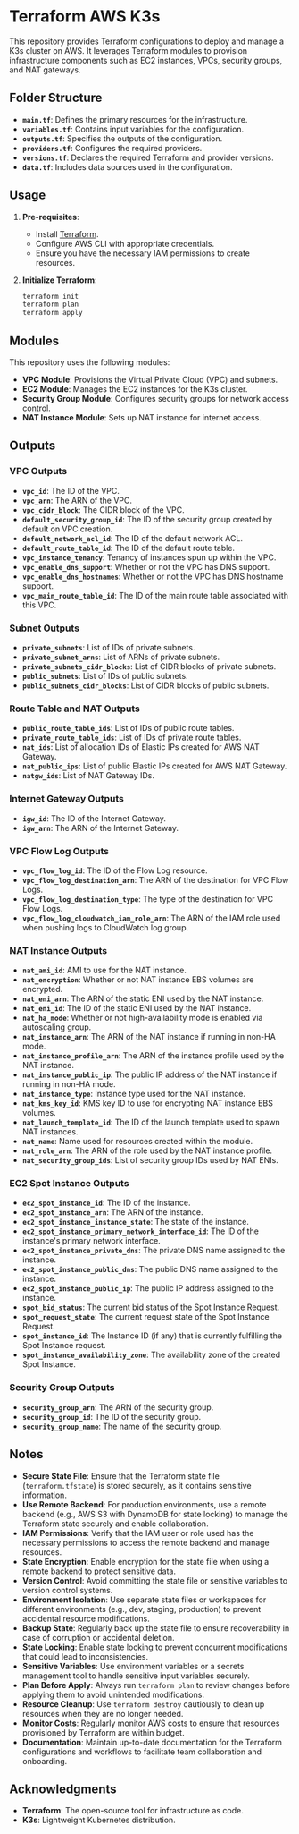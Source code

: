 # Terraform AWS K3s

This repository provides Terraform configurations to deploy and manage a K3s cluster on AWS. It leverages Terraform modules to provision infrastructure components such as EC2 instances, VPCs, security groups, and NAT gateways.

## Folder Structure

- **`main.tf`**: Defines the primary resources for the infrastructure.
- **`variables.tf`**: Contains input variables for the configuration.
- **`outputs.tf`**: Specifies the outputs of the configuration.
- **`providers.tf`**: Configures the required providers.
- **`versions.tf`**: Declares the required Terraform and provider versions.
- **`data.tf`**: Includes data sources used in the configuration.

## Usage

1. **Pre-requisites**:
    - Install [Terraform](https://www.terraform.io/downloads.html).
    - Configure AWS CLI with appropriate credentials.
    - Ensure you have the necessary IAM permissions to create resources.

2. **Initialize Terraform**:
    ```bash
    terraform init
    terraform plan
    terraform apply
    ```

## Modules

This repository uses the following modules:
- **VPC Module**: Provisions the Virtual Private Cloud (VPC) and subnets.
- **EC2 Module**: Manages the EC2 instances for the K3s cluster.
- **Security Group Module**: Configures security groups for network access control.
- **NAT Instance Module**: Sets up NAT instance for internet access.

## Outputs

### VPC Outputs
- **`vpc_id`**: The ID of the VPC.
- **`vpc_arn`**: The ARN of the VPC.
- **`vpc_cidr_block`**: The CIDR block of the VPC.
- **`default_security_group_id`**: The ID of the security group created by default on VPC creation.
- **`default_network_acl_id`**: The ID of the default network ACL.
- **`default_route_table_id`**: The ID of the default route table.
- **`vpc_instance_tenancy`**: Tenancy of instances spun up within the VPC.
- **`vpc_enable_dns_support`**: Whether or not the VPC has DNS support.
- **`vpc_enable_dns_hostnames`**: Whether or not the VPC has DNS hostname support.
- **`vpc_main_route_table_id`**: The ID of the main route table associated with this VPC.

### Subnet Outputs
- **`private_subnets`**: List of IDs of private subnets.
- **`private_subnet_arns`**: List of ARNs of private subnets.
- **`private_subnets_cidr_blocks`**: List of CIDR blocks of private subnets.
- **`public_subnets`**: List of IDs of public subnets.
- **`public_subnets_cidr_blocks`**: List of CIDR blocks of public subnets.

### Route Table and NAT Outputs
- **`public_route_table_ids`**: List of IDs of public route tables.
- **`private_route_table_ids`**: List of IDs of private route tables.
- **`nat_ids`**: List of allocation IDs of Elastic IPs created for AWS NAT Gateway.
- **`nat_public_ips`**: List of public Elastic IPs created for AWS NAT Gateway.
- **`natgw_ids`**: List of NAT Gateway IDs.

### Internet Gateway Outputs
- **`igw_id`**: The ID of the Internet Gateway.
- **`igw_arn`**: The ARN of the Internet Gateway.

### VPC Flow Log Outputs
- **`vpc_flow_log_id`**: The ID of the Flow Log resource.
- **`vpc_flow_log_destination_arn`**: The ARN of the destination for VPC Flow Logs.
- **`vpc_flow_log_destination_type`**: The type of the destination for VPC Flow Logs.
- **`vpc_flow_log_cloudwatch_iam_role_arn`**: The ARN of the IAM role used when pushing logs to CloudWatch log group.

### NAT Instance Outputs
- **`nat_ami_id`**: AMI to use for the NAT instance.
- **`nat_encryption`**: Whether or not NAT instance EBS volumes are encrypted.
- **`nat_eni_arn`**: The ARN of the static ENI used by the NAT instance.
- **`nat_eni_id`**: The ID of the static ENI used by the NAT instance.
- **`nat_ha_mode`**: Whether or not high-availability mode is enabled via autoscaling group.
- **`nat_instance_arn`**: The ARN of the NAT instance if running in non-HA mode.
- **`nat_instance_profile_arn`**: The ARN of the instance profile used by the NAT instance.
- **`nat_instance_public_ip`**: The public IP address of the NAT instance if running in non-HA mode.
- **`nat_instance_type`**: Instance type used for the NAT instance.
- **`nat_kms_key_id`**: KMS key ID to use for encrypting NAT instance EBS volumes.
- **`nat_launch_template_id`**: The ID of the launch template used to spawn NAT instances.
- **`nat_name`**: Name used for resources created within the module.
- **`nat_role_arn`**: The ARN of the role used by the NAT instance profile.
- **`nat_security_group_ids`**: List of security group IDs used by NAT ENIs.

### EC2 Spot Instance Outputs
- **`ec2_spot_instance_id`**: The ID of the instance.
- **`ec2_spot_instance_arn`**: The ARN of the instance.
- **`ec2_spot_instance_instance_state`**: The state of the instance.
- **`ec2_spot_instance_primary_network_interface_id`**: The ID of the instance's primary network interface.
- **`ec2_spot_instance_private_dns`**: The private DNS name assigned to the instance.
- **`ec2_spot_instance_public_dns`**: The public DNS name assigned to the instance.
- **`ec2_spot_instance_public_ip`**: The public IP address assigned to the instance.
- **`spot_bid_status`**: The current bid status of the Spot Instance Request.
- **`spot_request_state`**: The current request state of the Spot Instance Request.
- **`spot_instance_id`**: The Instance ID (if any) that is currently fulfilling the Spot Instance request.
- **`spot_instance_availability_zone`**: The availability zone of the created Spot Instance.

### Security Group Outputs
- **`security_group_arn`**: The ARN of the security group.
- **`security_group_id`**: The ID of the security group.
- **`security_group_name`**: The name of the security group.

## Notes

- **Secure State File**: Ensure that the Terraform state file (`terraform.tfstate`) is stored securely, as it contains sensitive information.
- **Use Remote Backend**: For production environments, use a remote backend (e.g., AWS S3 with DynamoDB for state locking) to manage the Terraform state securely and enable collaboration.
- **IAM Permissions**: Verify that the IAM user or role used has the necessary permissions to access the remote backend and manage resources.
- **State Encryption**: Enable encryption for the state file when using a remote backend to protect sensitive data.
- **Version Control**: Avoid committing the state file or sensitive variables to version control systems.
- **Environment Isolation**: Use separate state files or workspaces for different environments (e.g., dev, staging, production) to prevent accidental resource modifications.
- **Backup State**: Regularly back up the state file to ensure recoverability in case of corruption or accidental deletion.
- **State Locking**: Enable state locking to prevent concurrent modifications that could lead to inconsistencies.
- **Sensitive Variables**: Use environment variables or a secrets management tool to handle sensitive input variables securely.
- **Plan Before Apply**: Always run `terraform plan` to review changes before applying them to avoid unintended modifications.
- **Resource Cleanup**: Use `terraform destroy` cautiously to clean up resources when they are no longer needed.
- **Monitor Costs**: Regularly monitor AWS costs to ensure that resources provisioned by Terraform are within budget.
- **Documentation**: Maintain up-to-date documentation for the Terraform configurations and workflows to facilitate team collaboration and onboarding.

## Acknowledgments

- **Terraform**: The open-source tool for infrastructure as code.
- **K3s**: Lightweight Kubernetes distribution.